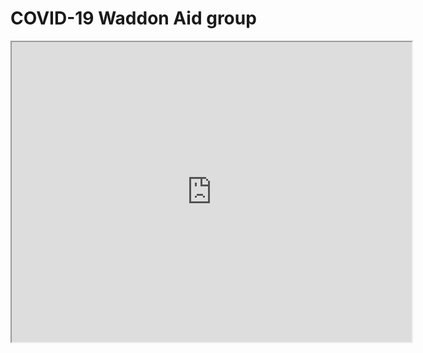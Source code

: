 # COVID-19 Waddon Aid group

<iframe src="https://www.google.com/maps/d/embed?mid=1z9nHMC05de1MMCh-JQKveBz-YWBNkyiW" width="640" height="480"></iframe>
